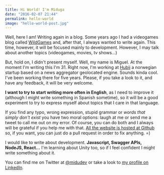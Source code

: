 ```yaml
---
title: Hi World! I'm Miduga
date: "2016-02-07 21:44"
permalink: hello-world
image: "hello-world-post.jpg"
---
```


Well, here I am! Writing again in a blog. Some years ago I had a videogames blog called [WildGames](http://wildgames.es) and, after that, I always wanted to write again. This time, however, it will be focused mainly to development. However, I may talk about another topics (videogames, movies, tv shows...)

But, hold on, I didn't present myself. Well, my name is Miguel. At the moment I'm writing this I'm 31. Right now, I'm working at [Hubii](http://hubii.com) a norwegian startup based on a news aggregator geolocated engine. Sounds kinda cool. I've been working there for five years. Please, if you take a look to it, and have any feedback, it will be very welcome.

**I want to try to start writing more often in English**, as I need to improve it (although I might write something in Spanish sometime), so it will be a good experiment to try to express myself about topics that I care in that language.

If you find any typo, wrong expression, stupid grammar or *words that simply don't exist* you have two moral options: laugh at me or send me a tweet to call me out on my error. Of course, you can do both and I always will be grateful if you help me with that. [All the website is hosted at Github](https://github.com/miduga/miduga.es) so, if you want, you can just do a pull request in order to fix anything. =)

I would like to write about development. **Javascript, Swagger APIs, NodeJS, React...** I'm learning about Unity too, so if I feel confident I might write something about it.

You can find me on Twitter at [@midudev](https://twitter.com/midudev) or take a look to [my profile on LinkedIn](https://www.linkedin.com/in/miduga?trk=hp-identity-photo).

